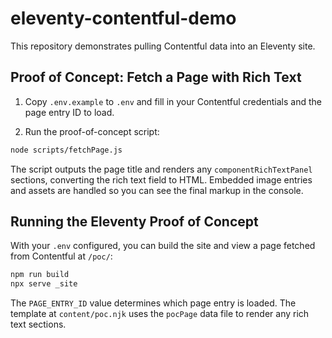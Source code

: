 # eleventy-contentful-demo

This repository demonstrates pulling Contentful data into an Eleventy site.

## Proof of Concept: Fetch a Page with Rich Text

1. Copy `.env.example` to `.env` and fill in your Contentful credentials and the page entry ID to load.

2. Run the proof-of-concept script:

```bash
node scripts/fetchPage.js
```

The script outputs the page title and renders any `componentRichTextPanel` sections, converting the rich text field to HTML. Embedded image entries and assets are handled so you can see the final markup in the console.


## Running the Eleventy Proof of Concept

With your `.env` configured, you can build the site and view a page fetched from Contentful at `/poc/`:

```bash
npm run build
npx serve _site
```

The `PAGE_ENTRY_ID` value determines which page entry is loaded. The template at `content/poc.njk` uses the `pocPage` data file to render any rich text sections.